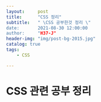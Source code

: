 ```yaml
---
layout:     post
title:      "CSS 정리"
subtitle:   " \CSS 공부한것 정리 \"
date:       2021-08-30 12:00:00
author:     "H37-J"
header-img: "img/post-bg-2015.jpg"
catalog: true
tags:
    - CSS

---
```


# CSS 관련 공부 정리
